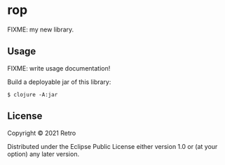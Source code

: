 # rop

FIXME: my new library.

## Usage

FIXME: write usage documentation!

Build a deployable jar of this library:

    $ clojure -A:jar

## License

Copyright © 2021 Retro

Distributed under the Eclipse Public License either version 1.0 or (at
your option) any later version.
